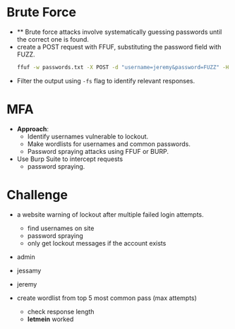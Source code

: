 
# Brute Force

- ** Brute force attacks involve systematically guessing passwords until the correct one is found.
- create a POST request with FFUF, substituting the password field with FUZZ.
	```bash
	ffuf -w passwords.txt -X POST -d "username=jeremy&password=FUZZ" -H "Content-Type: application/x-www-form-urlencoded" -u http://localhost/labs/a0x01.php -fs 1814
	```
- Filter the output using `-fs` flag to identify relevant responses.

# MFA

- **Approach**:
	- Identify usernames vulnerable to lockout.
	- Make wordlists for usernames and common passwords.
	- Password spraying attacks using FFUF or BURP.
- Use Burp Suite to intercept requests
	- password spraying.

# Challenge

- a website warning of lockout after multiple failed login attempts.
	- find usernames on site
	- password spraying
	- only get lockout messages if the account exists
- admin
- jessamy
- jeremy

- create wordlist from top 5 most common pass (max attempts)
	- check response length
	- **letmein** worked